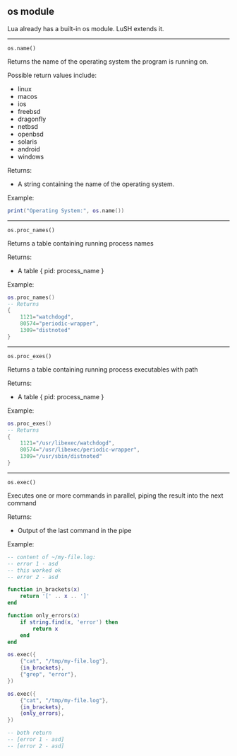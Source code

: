 ## os module

Lua already has a built-in os module. LuSH extends it.

---

`os.name()`

Returns the name of the operating system the program is running on.

Possible return values include:

- linux
- macos
- ios
- freebsd
- dragonfly
- netbsd
- openbsd
- solaris
- android
- windows

Returns:

* A string containing the name of the operating system.

Example:

```lua
print("Operating System:", os.name())
```

---

`os.proc_names()`

Returns a table containing running process names

Returns:

* A table { pid: process_name }

Example:

```lua
os.proc_names()
-- Returns
{
    1121="watchdogd",
    80574="periodic-wrapper",
    1309="distnoted"
}
```

---

`os.proc_exes()`

Returns a table containing running process executables with path

Returns:

* A table { pid: process_name }

Example:

```lua
os.proc_exes()
-- Returns
{
    1121="/usr/libexec/watchdogd",
    80574="/usr/libexec/periodic-wrapper",
    1309="/usr/sbin/distnoted"
}
```

---

`os.exec()`

Executes one or more commands in parallel, piping the result into the next command

Returns:

* Output of the last command in the pipe

Example:

```lua
-- content of ~/my-file.log:
-- error 1 - asd
-- this worked ok
-- error 2 - asd

function in_brackets(x)
    return '[' .. x .. ']'
end

function only_errors(x)
    if string.find(x, 'error') then
        return x
    end
end

os.exec({
    {"cat", "/tmp/my-file.log"},
    {in_brackets},
    {"grep", "error"},
})

os.exec({
    {"cat", "/tmp/my-file.log"},
    {in_brackets},
    {only_errors},
})

-- both return 
-- [error 1 - asd]
-- [error 2 - asd]

```
